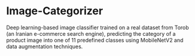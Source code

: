 # Image-Categorizer
Deep learning-based image classifier trained on a real dataset from Torob (an Iranian e-commerce search engine), predicting the category of a product image into one of 11 predefined classes using MobileNetV2 and data augmentation techniques.
